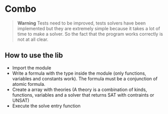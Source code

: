 # Combo


> **Warning**
> Tests need to be improved, tests solvers have been implemented but they are extremely simple because it takes a lot of time to make a solver. So the fact that the program works correctly is not at all clear.


## How to use the lib

- Import the module
- Write a formula with the type inside the module (only functions, variables and constants work). The formula must be a conjunction of atomic formula.
- Create a array with theories (A theory is a combination of kinds, functions, variables and a solver that returns SAT with contraints or UNSAT)
- Execute the solve entry function
